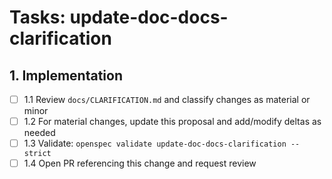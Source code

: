 # Tasks: update-doc-docs-clarification

## 1. Implementation

- [ ] 1.1 Review `docs/CLARIFICATION.md` and classify changes as material or minor
- [ ] 1.2 For material changes, update this proposal and add/modify deltas as needed
- [ ] 1.3 Validate: `openspec validate update-doc-docs-clarification --strict`
- [ ] 1.4 Open PR referencing this change and request review
